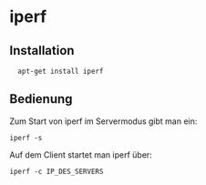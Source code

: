 # iperf

## Installation

```
  apt-get install iperf 
```

## Bedienung

Zum Start von iperf im Servermodus gibt man ein:
```
iperf -s 
```
Auf dem Client startet man iperf über:
```
iperf -c IP_DES_SERVERS
```
